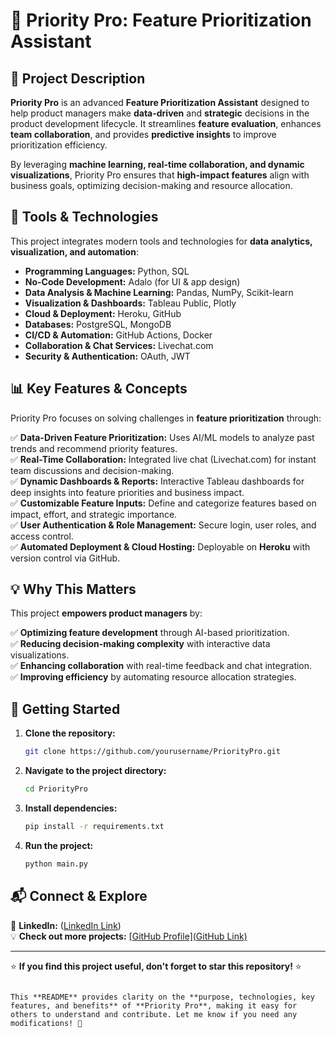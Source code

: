
# 🚀 Priority Pro: Feature Prioritization Assistant  

## 📌 Project Description  
**Priority Pro** is an advanced **Feature Prioritization Assistant** designed to help product managers make **data-driven** and **strategic** decisions in the product development lifecycle. It streamlines **feature evaluation**, enhances **team collaboration**, and provides **predictive insights** to improve prioritization efficiency.  

By leveraging **machine learning, real-time collaboration, and dynamic visualizations**, Priority Pro ensures that **high-impact features** align with business goals, optimizing decision-making and resource allocation.

## 🔧 Tools & Technologies  
This project integrates modern tools and technologies for **data analytics, visualization, and automation**:

- **Programming Languages:** Python, SQL  
- **No-Code Development:** Adalo (for UI & app design)  
- **Data Analysis & Machine Learning:** Pandas, NumPy, Scikit-learn  
- **Visualization & Dashboards:** Tableau Public, Plotly  
- **Cloud & Deployment:** Heroku, GitHub  
- **Databases:** PostgreSQL, MongoDB  
- **CI/CD & Automation:** GitHub Actions, Docker  
- **Collaboration & Chat Services:** Livechat.com  
- **Security & Authentication:** OAuth, JWT  

## 📊 Key Features & Concepts  
Priority Pro focuses on solving challenges in **feature prioritization** through:  

✅ **Data-Driven Feature Prioritization:** Uses AI/ML models to analyze past trends and recommend priority features.  
✅ **Real-Time Collaboration:** Integrated live chat (Livechat.com) for instant team discussions and decision-making.  
✅ **Dynamic Dashboards & Reports:** Interactive Tableau dashboards for deep insights into feature priorities and business impact.  
✅ **Customizable Feature Inputs:** Define and categorize features based on impact, effort, and strategic importance.  
✅ **User Authentication & Role Management:** Secure login, user roles, and access control.  
✅ **Automated Deployment & Cloud Hosting:** Deployable on **Heroku** with version control via GitHub.  

## 💡 Why This Matters  
This project **empowers product managers** by:  

✅ **Optimizing feature development** through AI-based prioritization.  
✅ **Reducing decision-making complexity** with interactive data visualizations.  
✅ **Enhancing collaboration** with real-time feedback and chat integration.  
✅ **Improving efficiency** by automating resource allocation strategies.  

## 🚀 Getting Started  
1. **Clone the repository:**  
   ```sh
   git clone https://github.com/yourusername/PriorityPro.git
   ```
2. **Navigate to the project directory:**  
   ```sh
   cd PriorityPro
   ```
3. **Install dependencies:**  
   ```sh
   pip install -r requirements.txt
   ```
4. **Run the project:**  
   ```sh
   python main.py
   ```

## 📬 Connect & Explore  
📢 **LinkedIn:** ([LinkedIn Link](https://www.linkedin.com/in/sheetal-patangay/))  
💡 **Check out more projects:** [[GitHub Profile](GitHub Link) ](https://github.com/Patangaysheetal?tab=repositories) 

---

⭐ **If you find this project useful, don't forget to star this repository!** ⭐  
```

This **README** provides clarity on the **purpose, technologies, key features, and benefits** of **Priority Pro**, making it easy for others to understand and contribute. Let me know if you need any modifications! 🚀

